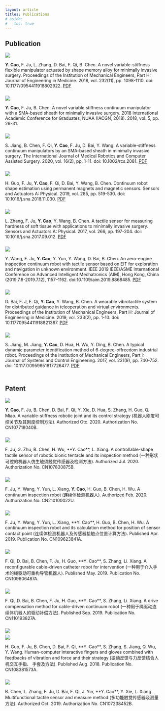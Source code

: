 ```yaml
---
layout: article
titles: Publications
# aside:
#   toc: true
---
```


## Publication
<div class="item" style="padding-bottom:10px">
  <div class="item__image">
    <img class="image image--sm shadow" src="/assets/publications/1- one-way variable-stiffness method.png"/>
  </div>
  <div class="item__content">
    <div class="item__description">
      <p><b>Y. Cao</b>, F. Ju, L. Zhang, D. Bai, F. Qi, B. Chen. A novel variable-stiffness flexible manipulator actuated by shape memory alloy for minimally invasive surgery. Proceedings of the Institution of Mechanical Engineers, Part H: Journal of Engineering in Medicine. 2018, vol. 232(11), pp. 1098-1110. doi: 10.1177/0954411918802922. 
      <a class="button button--success button--pill button--xs" href="https://www.researchgate.net/publication/327967109_A_novel_variable-stiffness_flexible_manipulator_actuated_by_shape_memory_alloy_for_minimally_invasive_surgery">PDF</a></p>
    </div>
  </div>
</div>

<div class="item" style="padding-bottom:10px">
  <div class="item__image">
    <img class="image image--sm shadow" src="/assets/publications/2- fem of two-way variable-stiffness module.png"/>
  </div>
  <div class="item__content">
    <div class="item__description">
      <p><b>Y. Cao</b>, F. Ju, B. Chen. A novel variable stiffness continuum manipulator with a SMA-based sheath for minimally invasive surgery. 2018 International Academic Conference for Graduates, NUAA (IACGN, 2018). 2018, vol. 5, pp. 26-31.</p>
    </div>
  </div>
</div>

<div class="item" style="padding-bottom:10px">
  <div class="item__image">
    <img class="image image--sm shadow" src="/assets/publications/3- two-way variable-stiffness module.png"/>
  </div>
  <div class="item__content">
    <div class="item__description">
      <p>S. Jiang, B. Chen, F. Qi, <b>Y. Cao</b>, F. Ju, D. Bai, Y. Wang. A variable-stiffness continuum manipulators by an SMA-based sheath in minimally invasive surgery. The International Journal of Medical Robotics and Computer Assisted Surgery. 2020, vol. 16(2), pp. 1-11. doi: 10.1002/rcs.2081. 
      <a class="button button--success button--pill button--xs" href="https://www.researchgate.net/publication/338682676_A_variable-stiffness_continuum_manipulators_by_a_SMA-based_sheath_in_minimally_invasive_surgery">PDF</a></p>
    </div>
  </div>
</div>

<div class="item" style="padding-bottom:10px">
  <div class="item__image">
    <img class="image image--sm shadow" src="/assets/publications/4- shape estimation experiment platform.png"/>
  </div>
  <div class="item__content">
    <div class="item__description">
      <p>H. Guo, F. Ju, <b>Y. Cao</b>, F. Qi, D. Bai, Y. Wang, B. Chen. Continuum robot shape estimation using permanent magnets and magnetic sensors. Sensors and Actuators A: Physical. 2019, vol. 285, pp. 519-530. doi: 10.1016/j.sna.2018.11.030. 
      <a class="button button--success button--pill button--xs" href="https://www.researchgate.net/publication/329054147_Continuum_Robot_Shape_Estimation_Using_Permanent_Magnets_and_Magnetic_Sensors">PDF</a></p>
    </div>
  </div>
</div>

<div class="item" style="padding-bottom:10px">
  <div class="item__image">
    <img class="image image--sm shadow" src="/assets/publications/5- prototype of tactile sensor.png"/>
  </div>
  <div class="item__content">
    <div class="item__description">
      <p>L. Zhang, F. Ju, <b>Y. Cao</b>, Y. Wang, B. Chen. A tactile sensor for measuring hardness of soft tissue with applications to minimally invasive surgery. Sensors and Actuators A: Physical. 2017, vol. 266, pp. 197-204. doi: 10.1016/j.sna.2017.09.012. 
      <a class="button button--success button--pill button--xs" href="https://www.sciencedirect.com/science/article/abs/pii/S0924424717310749">PDF</a></p>
    </div>
  </div>
</div>

<div class="item" style="padding-bottom:10px">
  <div class="item__image">
    <img class="image image--sm shadow" src="/assets/publications/6- motion control of AEIR.png"/>
  </div>
  <div class="item__content">
    <div class="item__description">
      <p>Y. Wang, F. Ju, <b>Y. Cao</b>, Y. Yun, Y. Wang, D. Bai, B. Chen. An aero-engine inspection continuum robot with tactile sensor based on EIT for exploration and navigation in unknown environment. IEEE 2019 IEEE/ASME International Conference on Advanced Intelligent Mechatronics (AIM), Hong Kong, China (2019.7.8-2019.7.12), 1157–1162. doi:10.1109/aim.2019.8868485. 
      <a class="button button--success button--pill button--xs" href="https://www.researchgate.net/publication/336633256_An_aero-engine_inspection_continuum_robot_with_tactile_sensor_based_on_EIT_for_exploration_and_navigation_in_unknown_environment">PDF</a></p>
    </div>
  </div>
</div>

<div class="item" style="padding-bottom:10px">
  <div class="item__image">
    <img class="image image--sm shadow" src="/assets/publications/7- Wearable vibrotactile system.png"/>
  </div>
  <div class="item__content">
    <div class="item__description">
      <p>D. Bai, F. J, F. Qi, <b>Y. Cao</b>, Y. Wang, B. Chen. A wearable vibrotactile system for distributed guidance in teleoperation and virtual environments. Proceedings of the Institution of Mechanical Engineers, Part H: Journal of Engineering in Medicine. 2019, vol. 233(2), pp. 1-10. doi: 10.11770954411918821387. 
      <a class="button button--success button--pill button--xs" href="https://journals.sagepub.com/doi/10.1177/0954411918821387">PDF</a></p>
    </div>
  </div>
</div>

<div class="item" style="padding-bottom:10px">
  <div class="item__image">
    <img class="image image--sm shadow" src="/assets/publications/8- Flowchart of the parameter identification.png"/>
  </div>
  <div class="item__content">
    <div class="item__description">
      <p>S. Jiang, M. Jiang, <b>Y. Cao</b>, D. Hua, H. Wu, Y. Ding, B. Chen. A typical dynamic parameter identification method of 6-degree-offreedom industrial robot. Proceedings of the Institution of Mechanical Engineers, Part I: Journal of Systems and Control Engineering. 2017, vol. 231(9), pp. 740-752. doi: 10.1177/0959651817726477. 
      <a class="button button--success button--pill button--xs" href="https://journals.sagepub.com/doi/abs/10.1177/0959651817726477">PDF</a></p>
    </div>
  </div>
</div>

## Patent
<div class="item" style="padding-bottom:10px">
  <div class="item__image">
    <img class="image image--sm shadow" src="/assets/publications/patent-1-CN107718040A.png"/>
  </div>
  <div class="item__content">
    <div class="item__description">
      <p><b>Y. Cao</b>, F. Ju, B. Chen, D. Bai, F. Qi, Y. Xie, D. Hua, S. Zhang, H. Guo, Q. Miao. A variable-stiffness robotic joint and its control strategy (机器人刚度可控关节及其刚度控制方法). Authorized Otc. 2020. Authorization No. CN107718040B.</p>
    </div>
  </div>
</div>

<div class="item" style="padding-bottom:10px">
  <div class="item__image">
    <img class="image image--sm shadow" src="/assets/publications/patent-2-CN107830875A.png"/>
  </div>
  <div class="item__content">
    <div class="item__description">
      <p>F. Ju, G. Zhu, B. Chen, H. Wu, **Y. Cao**, L. Xiang. A controllable-shape tactile sensor of robotic bionic tentacle and its inspection method (一种形状可控的机器人仿生触须触觉传感器及检测方法). Authorized Jul. 2020. Authorization No. CN107830875B.</p>
    </div>
  </div>
</div>

<div class="item" style="padding-bottom:10px">
  <div class="item__image">
    <img class="image image--sm shadow" src="/assets/publications/patent-3-CN210100022U.png"/>
  </div>
  <div class="item__content">
    <div class="item__description">
      <p>F. Ju, Y. Wang, Y. Yun, L. Xiang, <b>Y. Cao</b>, H. Guo, B. Chen, H. Wu. A continuum inspection robot (连续体检测机器人). Authorized Feb. 2020. Authorization No. CN210100022U.</p>
    </div>
  </div>
</div>

<div class="item" style="padding-bottom:10px">
  <div class="item__image">
    <img class="image image--sm shadow" src="/assets/publications/patent-4-CN109623841A.png"/>
  </div>
  <div class="item__content">
    <div class="item__description">
      <p>F. Ju, Y. Wang, Y. Yun, L. Xiang, **Y. Cao**, H. Guo, B. Chen, H. Wu. A continuum inspection robot and its calculation method for position of sensor contact point (连续体检测机器人及传感器接触点位置计算方法). Published Apr. 2019. Publication No. CN109623841A.</p>
    </div>
  </div>
</div>

<div class="item" style="padding-bottom:10px">
  <div class="item__image">
    <img class="image image--sm shadow" src="/assets/publications/patent-5-CN109806487A.png"/>
  </div>
  <div class="item__content">
    <div class="item__description">
      <p>F. Qi, D. Bai, B. Chen, F. Ju, H. Guo, **Y. Cao**, S. Zhang, Li. Xiang. A reconfigurable cable-driven catheter robot for intervention (一种用于介入手术的绳驱动可重构导管机器人). Published May. 2019. Publication No. CN109806487A.</p>
    </div>
  </div>
</div>

<div class="item" style="padding-bottom:10px">
  <div class="item__image">
    <img class="image image--sm shadow" src="/assets/publications/patent-6-CN110193827A.png"/>
  </div>
  <div class="item__content">
    <div class="item__description">
      <p>F. Qi, D. Bai, B. Chen, F. Ju, H. Guo, **Y. Cao**, S. Zhang, Li. Xiang. A drive compensation method for cable-driven continuum robot (一种用于绳驱动连续体机器人的驱动补偿方法). Published Sep. 2019. Publication No. CN110193827A.</p>
    </div>
  </div>
</div>

<div class="item" style="padding-bottom:10px">
  <div class="item__image">
    <img class="image image--sm shadow" src="/assets/publications/patent-7-1-CN108381573A.png" style="margin-bottom: 5px;"/><br>
    <img class="image image--sm shadow" src="/assets/publications/patent-7-2-CN108381573A.png"/>
  </div>
  <div class="item__content">
    <div class="item__description">
      <p>H. Guo, F. Ju, B. Chen, D. Bai, F. Qi, **Y. Cao**, S. Zhang, S. Jiang, Q. Wu, Y. Wang. Human-computer interactive fingers and gloves combined with feedbacks of vibration and force and their strategy (振动反馈与力反馈结合人机交互手指、 手套及方法). Published Aug. 2018. Publication No. CN108381573A.</p>
    </div>
  </div>
</div>

<div class="item" style="padding-bottom:10px">
  <div class="item__image">
    <img class="image image--sm shadow" src="/assets/publications/patent-8-CN107238452A.png"/>
  </div>
  <div class="item__content">
    <div class="item__description">
      <p>B. Chen, L. Zhang, F. Ju, D. Bai, F. Qi, J. Yin, **Y. Cao**, Y. Xie, L. Xiang. Multifunctional tactile sensor and measure method (多功能触觉传感器及测量方法). Authorized Oct. 2019. Authorization No. CN107238452B.</p>
    </div>
  </div>
</div>